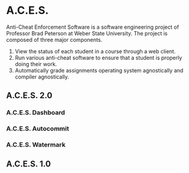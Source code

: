 # A.C.E.S.
Anti-Cheat Enforcement Software is a software engineering project of Professor Brad Peterson at Weber State University. The project is composed of three major components.
 1. View the status of each student in a course through a web client.
 2. Run various anti-cheat software to ensure that a student is properly doing their work.
 3. Automatically grade assignments operating system agnostically and compiler agnostically.
## A.C.E.S. 2.0
### A.C.E.S. Dashboard
### A.C.E.S. Autocommit
### A.C.E.S. Watermark
## A.C.E.S. 1.0
